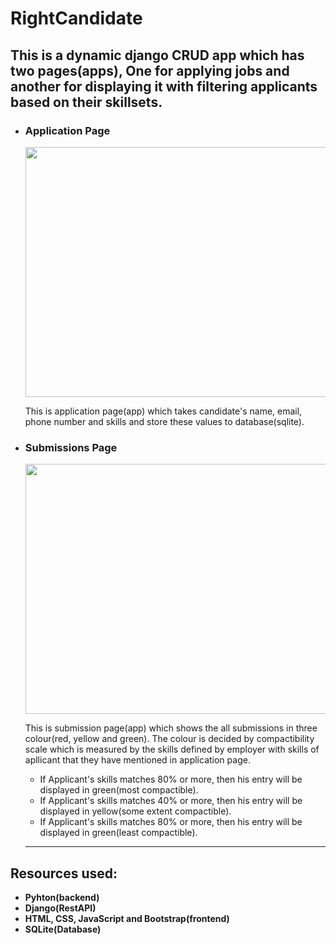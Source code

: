 # RightCandidate

## This is a dynamic django CRUD app which has two pages(apps), One for applying jobs and another for displaying it with filtering applicants based on their skillsets.


- ### Application Page

  <image src="applications.JPG" height=400 width=600>
  
  This is application page(app) which takes candidate's name, email, phone number and skills and store these values to database(sqlite).
  
  
- ### Submissions Page

  <image src="submissions.JPG" height=400 width=600>  
  
  This is submission page(app) which shows the all submissions in three colour(red, yellow and green). The colour is decided by compactibility scale which is measured by the skills defined by employer with skills of apllicant that they have mentioned in application page.
  
  - If Applicant's skills matches 80% or more, then his entry will be displayed in green(most compactible).
  - If Applicant's skills matches 40% or more, then his entry will be displayed in yellow(some extent compactible).
  - If Applicant's skills matches 80% or more, then his entry will be displayed in green(least compactible).
  
  ---
  
## Resources used:
  - **Pyhton(backend)**
  - **Django(RestAPI)**
  - **HTML, CSS, JavaScript and Bootstrap(frontend)**
  - **SQLite(Database)**
